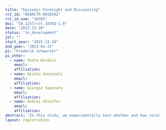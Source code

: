 ```yaml
---
title: "Episodic Foresight and Discounting"
rct_id: "AEARCTR-0010392"
rct_id_num: "10392"
doi: "10.1257/rct.10392-1.0"
date: "2022-11-10"
status: "in_development"
jel: ""
start_year: "2022-11-10"
end_year: "2023-03-31"
pi: "Frederik Schwerter"
pi_other:
  - name: Pedro Bordalo
    email: 
    affiliation: 
  - name: Nicola Gennaioli
    email: 
    affiliation: 
  - name: Giorgio Saponaro
    email: 
    affiliation: 
  - name: Andrei Shleifer
    email: 
    affiliation: 
abstract: "In this study, we experimentally test whether and how recalled-based simulations of the future affects the discounting of future rewards.  "
layout: registration
---
```


